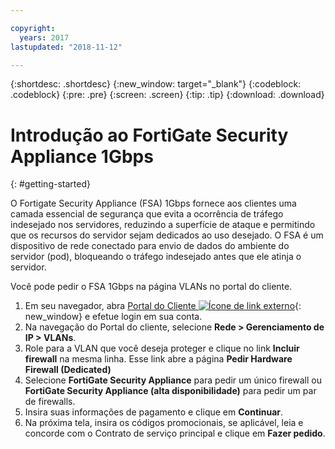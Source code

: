 ```yaml
---

copyright:
  years: 2017
lastupdated: "2018-11-12"

---
```


{:shortdesc: .shortdesc}
{:new_window: target="_blank"}
{:codeblock: .codeblock}
{:pre: .pre}
{:screen: .screen}
{:tip: .tip}
{:download: .download}

# Introdução ao FortiGate Security Appliance 1Gbps
{: #getting-started}

O Fortigate Security Appliance (FSA) 1Gbps fornece aos clientes uma camada
essencial de segurança que evita a ocorrência de tráfego indesejado nos servidores,
reduzindo a superfície de ataque e permitindo que os recursos do servidor sejam
dedicados ao uso desejado.  O FSA é um dispositivo de rede conectado para envio
de dados do ambiente do servidor (pod), bloqueando o tráfego indesejado antes que ele
atinja o servidor.  

Você pode pedir o FSA 1Gbps na página VLANs no portal do cliente.

1. Em seu navegador, abra [Portal do Cliente ![Ícone de link externo](../../icons/launch-glyph.svg "Ícone de link externo")](https://control.softlayer.com/){: new_window} e efetue login em sua conta.
2. Na navegação do Portal do cliente, selecione **Rede > Gerenciamento de
IP > VLANs**.
3. Role para a VLAN que você deseja proteger e clique no link **Incluir
firewall** na mesma linha. Esse link abre a página **Pedir Hardware Firewall (Dedicated)**
4. Selecione **FortiGate Security Appliance** para pedir um
único firewall ou **FortiGate Security Appliance (alta
disponibilidade)** para pedir um par de firewalls.
5. Insira suas informações de pagamento e clique em **Continuar**.
6. Na próxima tela, insira os códigos promocionais, se aplicável, leia e concorde
com o Contrato de serviço principal e clique em **Fazer pedido**.
